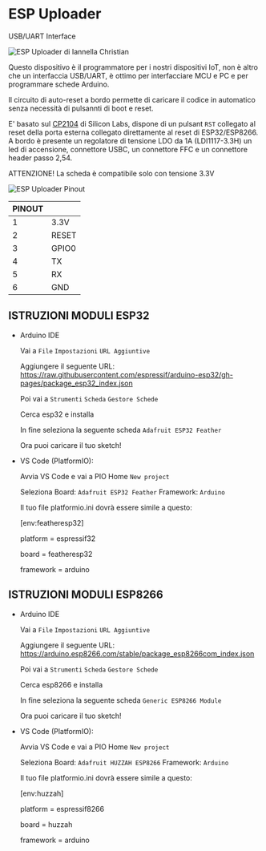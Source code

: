 # ESP Uploader


USB/UART Interface


![ESP Uploader di Iannella Christian](https://github.com/ChristianIannella/Open-IoT/blob/main/Media/Photo/ESP%20Uploader.JPG)


Questo dispositivo è il programmatore per i nostri dispositivi IoT, non è altro che un interfaccia USB/UART, è ottimo per interfacciare MCU e PC e per programmare schede Arduino.

Il circuito di auto-reset a bordo permette di caricare il codice in automatico senza necessità di pulsannti di boot e reset.

E' basato sul [CP2104](https://www.silabs.com/interface/usb-bridges/classic/device.cp2104?tab=specs) di Silicon Labs, dispone di un pulsant `RST` collegato al reset della porta esterna collegato direttamente al reset di ESP32/ESP8266.
A bordo è presente un regolatore di tensione LDO da 1A (LDI1117-3.3H) un led di accensione, connettore USBC, un connettore FFC e un connettore header passo 2,54.

ATTENZIONE! La scheda è compatibile solo con tensione 3.3V

![ESP Uploader Pinout](https://github.com/ChristianIannella/Open-IoT/blob/main/Media/Photo/ESP%20Uploader%20Pinout.JPG)

|PINOUT||
|---|---|
|1|3.3V|
|2|RESET|
|3|GPIO0|
|4|TX|
|5|RX|
|6|GND|



## ISTRUZIONI MODULI ESP32

  - Arduino IDE
    
    Vai a `File`  `Impostazioni`  `URL Aggiuntive`
    
    Aggiungere il seguente URL: https://raw.githubusercontent.com/espressif/arduino-esp32/gh-pages/package_esp32_index.json

    Poi vai a `Strumenti`  `Scheda`  `Gestore Schede`

    Cerca esp32 e installa 

    In fine seleziona la seguente scheda `Adafruit ESP32 Feather`

    Ora puoi caricare il tuo sketch!
  
    
    
    
  - VS Code (PlatformIO):

    Avvia VS Code e vai a PIO Home `New project`

    Seleziona Board: `Adafruit ESP32 Feather` Framework: `Arduino`

    Il tuo file platformio.ini dovrà essere simile a questo:
    
      [env:featheresp32]
    
      platform = espressif32
  
      board = featheresp32
  
      framework = arduino 
    
    



## ISTRUZIONI MODULI ESP8266

  - Arduino IDE
    
    Vai a `File`  `Impostazioni`  `URL Aggiuntive`
    
    Aggiungere il seguente URL: https://arduino.esp8266.com/stable/package_esp8266com_index.json

    Poi vai a `Strumenti`  `Scheda`  `Gestore Schede`

    Cerca esp8266 e installa 

    In fine seleziona la seguente scheda `Generic ESP8266 Module`

    Ora puoi caricare il tuo sketch!
    
    
  - VS Code (PlatformIO):

    Avvia VS Code e vai a PIO Home `New project`

    Seleziona Board: `Adafruit HUZZAH ESP8266` Framework: `Arduino`

    Il tuo file platformio.ini dovrà essere simile a questo:
    
      [env:huzzah]
      
      platform = espressif8266
  
      board = huzzah
  
      framework = arduino
